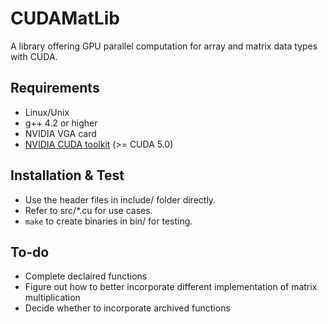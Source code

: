 CUDAMatLib
==========
A library offering GPU parallel computation for array and matrix data types with CUDA.

Requirements
------------
* Linux/Unix
* g++ 4.2 or higher
* NVIDIA VGA card
* [NVIDIA CUDA toolkit](https://developer.nvidia.com/cuda-downloads) (>= CUDA 5.0)

Installation & Test
-------------------
* Use the header files in include/ folder directly.
* Refer to src/\*.cu for use cases.
* `make` to create binaries in bin/ for testing.

To-do
-----
* Complete declaired functions
* Figure out how to better incorporate different implementation of matrix multiplication
* Decide whether to incorporate archived functions
